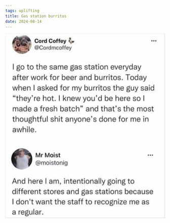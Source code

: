 ```yaml
---
tags: uplifting
title: Gas station burritos
date: 2024-08-14
---
```


![gasstation.jpg](https://raw.githubusercontent.com/muneer78/muneer78.github.io/master/images/gasstation.jpg)
